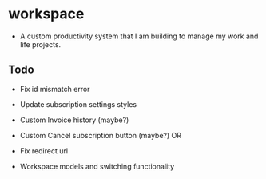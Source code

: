 # workspace

- A custom productivity system that I am building to manage my work and life projects.

## Todo
- Fix id mismatch error

- Update subscription settings styles 
- Custom Invoice history (maybe?)
- Custom Cancel subscription button (maybe?)
OR
- Fix redirect url

- Workspace models and switching functionality